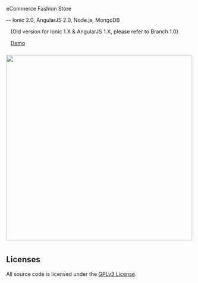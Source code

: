 eCommerce Fashion Store

-- Ionic 2.0, AngularJS 2.0, Node.js, MongoDB

&nbsp;&nbsp;&nbsp;(Old version for Ionic 1.X & AngularJS 1.X, please refer to Branch 1.0)

&nbsp;&nbsp;&nbsp;<a href="#" target="_blank">Demo</a>

<img src="http://101.200.189.57:18080/ms/c/assets/img/demo.png?r=1" height="500px" style="margin: 10px auto;">

## Licenses

All source code is licensed under the [GPLv3 License](LICENSE.md).
